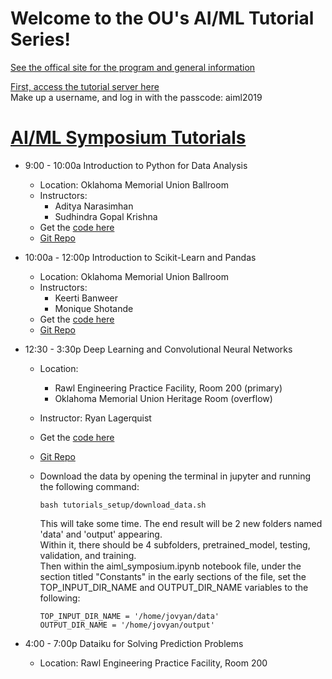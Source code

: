 # Welcome to the OU's AI/ML Tutorial Series!

[See the offical site for the program and general information](http://www.ou.edu/coe/ai-ml)

[First, access the tutorial server here](ai-ml.cs.ou.edu)  
Make up a username, and log in with the passcode: aiml2019


# [AI/ML Symposium Tutorials](https://github.com/MomoSho/aiml2019_tutorial_setup/blob/master/OPEN_ME.md)
* 9:00 - 10:00a Introduction to Python for Data Analysis
  + Location: Oklahoma Memorial Union Ballroom
  + Instructors: 
      - Aditya Narasimhan
      - Sudhindra Gopal Krishna
  + Get the [code here](http://bit.ly/aimlpython)
  + [Git Repo](https://github.com/sudhigopal/AI-ML-Symposium.git)
  
  
* 10:00a - 12:00p Introduction to Scikit-Learn and Pandas
  + Location: Oklahoma Memorial Union Ballroom
  + Instructors: 
      - Keerti Banweer
      - Monique Shotande
  + Get the [code here](http://35.202.19.212/hub/user-redirect/git-pull?repo=https%3A%2F%2Fgithub.com%2FMomoSho%2Faiml_tutorials_sklearn&urlpath=lab%2Ftree%2Faiml_tutorials_sklearn%2F)
  + [Git Repo](https://github.com/MomoSho/aiml_tutorials_sklearn)
  
  
* 12:30 - 3:30p Deep Learning and Convolutional Neural Networks
  + Location:
      - Rawl Engineering Practice Facility, Room 200 (primary)
      - Oklahoma Memorial Union Heritage Room (overflow)
  + Instructor: Ryan Lagerquist
  + Get the [code here](http://35.202.19.212/hub/user-redirect/git-pull?repo=https%3A%2F%2Fgithub.com%2Fthunderhoser%2Faiml_symposium&urlpath=lab%2Ftree%2Faiml_symposium%2Faiml_symposium%2Faiml_symposium.ipynb&branch=2019_branch)
  + [Git Repo](https://github.com/thunderhoser/aiml_symposium/blob/master/aiml_symposium/aiml_symposium.ipynb)
  
  + Download the data by opening the terminal in jupyter and running the following command:
    ```
    bash tutorials_setup/download_data.sh
    ```
    This will take some time. The end result will be 2 new folders named 'data' and 'output' appearing.  
    Within it, there should be 4 subfolders, pretrained_model, testing, validation, and training.  
    Then within the aiml_symposium.ipynb notebook file, under the section titled "Constants" in the
    early sections of the file, set the TOP_INPUT_DIR_NAME and OUTPUT_DIR_NAME variables to the following:
    ```
    TOP_INPUT_DIR_NAME = '/home/jovyan/data'
    OUTPUT_DIR_NAME = '/home/jovyan/output'
    ```


* 4:00 - 7:00p Dataiku for Solving Prediction Problems
  + Location: Rawl Engineering Practice Facility, Room 200
